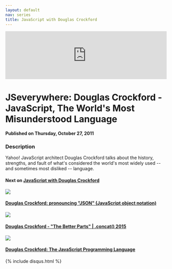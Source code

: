 ```yaml
---
layout: default
nav: series
title: JavaScript with Douglas Crockford
---
```


<div class="container">
    <div class="row mt grid">
        <div class="mt"></div>
        <div class="row" style="margin-bottom: 20px;">
            <div class="col-sm-push-1 col-sm-10 col-md-push-2 col-md-8">
                <div class="video-container">
                    <iframe width="100%" src="https://www.youtube.com/embed/gz7KL7ZirZc" frameborder="0" allowfullscreen></iframe>
                </div>
            </div>
            <div class="clearfix"></div>
            <div class="col-md-8">
                <h1>JSeverywhere: Douglas Crockford - JavaScript, The World's Most Misunderstood Language</h1>
                <h4>Published on Thursday, October 27, 2011</h4>
                <h3>Description</h3>
                <p>Yahoo! JavaScript architect Douglas Crockford talks about the history, strengths, and fault of what's considered the world's most widely used -- and sometimes most disliked -- language.</p>
            </div>
            <div class="col-md-4">
                <h4>Next on <a href="/series/javascript-with-douglas-crockford">JavaScript with Douglas Crockford</a></h4><div class="row" style="margin-bottom: 20px">
            <div class="col-md-6">
                <a href="/series/javascript-with-douglas-crockford/douglas-crockford-pronouncing-json-javascript-object-notation-">
                    <img src="/img/blank.gif" data-echo="https://i.ytimg.com/vi/zhVdWQWKRqM/hqdefault.jpg" class="img-responsive" />
                </a>
            </div>
            <div class="col-md-6">
                <h4>
                    <a href="/series/javascript-with-douglas-crockford/douglas-crockford-pronouncing-json-javascript-object-notation-">Douglas Crockford: pronouncing "JSON" (JavaScript object notation)</a>
                </h4>
            </div>
        </div><div class="row" style="margin-bottom: 20px">
            <div class="col-md-6">
                <a href="/series/javascript-with-douglas-crockford/douglas-crockford-the-better-parts-concat-2015">
                    <img src="/img/blank.gif" data-echo="https://i.ytimg.com/vi/_EF-FO63MXs/hqdefault.jpg" class="img-responsive" />
                </a>
            </div>
            <div class="col-md-6">
                <h4>
                    <a href="/series/javascript-with-douglas-crockford/douglas-crockford-the-better-parts-concat-2015">Douglas Crockford - "The Better Parts" | .concat() 2015</a>
                </h4>
            </div>
        </div><div class="row" style="margin-bottom: 20px">
            <div class="col-md-6">
                <a href="/series/javascript-with-douglas-crockford/douglas-crockford-the-javascript-programming-language">
                    <img src="/img/blank.gif" data-echo="https://i.ytimg.com/vi/v2ifWcnQs6M/hqdefault.jpg" class="img-responsive" />
                </a>
            </div>
            <div class="col-md-6">
                <h4>
                    <a href="/series/javascript-with-douglas-crockford/douglas-crockford-the-javascript-programming-language">Douglas Crockford: The JavaScript Programming Language</a>
                </h4>
            </div>
        </div>
            </div>
            <div class="col-md-8">
                {% include disqus.html %}
            </div>
        </div>
    </div>
    <div class="row mt grid"></div>
</div>
